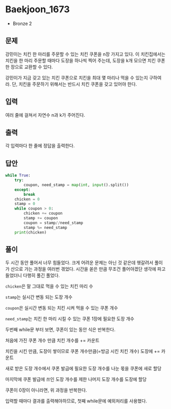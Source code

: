 # Baekjoon_1673

* Bronze 2



## 문제

강민이는 치킨 한 마리를 주문할 수 있는 치킨 쿠폰을 n장 가지고 있다. 이 치킨집에서는 치킨을 한 마리 주문할 때마다 도장을 하나씩 찍어 주는데, 도장을 k개 모으면 치킨 쿠폰 한 장으로 교환할 수 있다.

강민이가 지금 갖고 있는 치킨 쿠폰으로 치킨을 최대 몇 마리나 먹을 수 있는지 구하여라. 단, 치킨을 주문하기 위해서는 반드시 치킨 쿠폰을 갖고 있어야 한다.



## 입력

여러 줄에 걸쳐서 자연수 n과 k가 주어진다.



## 출력

각 입력마다 한 줄에 정답을 출력한다.



## 답안

```python
while True:
    try:
        coupon, need_stamp = map(int, input().split())
    except:
        break
    chicken = 0
    stamp = 0
    while coupon > 0:
        chicken += coupon
        stamp += coupon
        coupon = stamp//need_stamp
        stamp %= need_stamp
    print(chicken)
```



## 풀이

두 시간 동안 풀어서 너무 힘들었다. 크게 어려운 문제는 아닌 것 같은데 헷갈려서 풀이가 산으로 가는 과정을 여러번 겪었다. 시간을 쏟은 만큼 무조건 풀어야겠단 생각에 파고 들었더니 다행히 풀긴 풀었다.



`chicken`은 말 그대로 먹을 수 있는 치킨 마리 수

`stamp`는 실시간 변동 되는 도장 개수

`coupon`은 실시간 변동 되는 치킨 시켜 먹을 수 있는 쿠폰 개수

`need_stamp`는 치킨 한 마리 시킬 수 있는 쿠폰 1장에 필요한 도장 개수



두번째 while문 부터 보면, 쿠폰이 있는 동안 식은 반복한다. 

처음에 가진 쿠폰 개수 만큼 치킨 개수를 += 카운트

치킨을 시킨 만큼, 도장이 쌓이므로 쿠폰 개수만큼(=방금 시킨 치킨 개수) 도장에 += 카운트

새로 받은 도장 개수에서 쿠폰 발급에 필요한 도장 개수를 나눈 몫을 쿠폰에 새로 할당

마지막에 쿠폰 발급에 쓰인 도장 개수를 제한 나머지 도장 개수를 도장에 할당

쿠폰이 0장이 아니라면, 위 과정을 반복한다.

입력할 때마다 결과를 출력해야하므로, 첫째 while문에 예외처리를 사용했다. 
